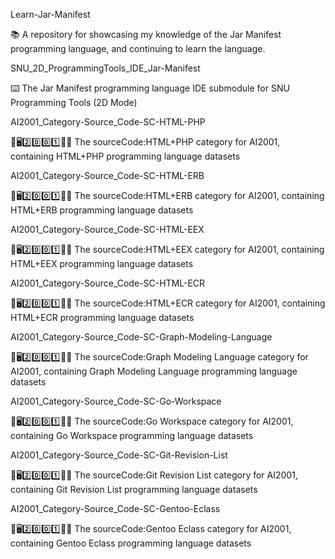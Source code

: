 
Learn-Jar-Manifest

📚️ A repository for showcasing my knowledge of the Jar Manifest programming language, and continuing to learn the language. 

SNU_2D_ProgrammingTools_IDE_Jar-Manifest

⌨️ The Jar Manifest programming language IDE submodule for SNU Programming Tools (2D Mode)

AI2001_Category-Source_Code-SC-HTML-PHP

🧠️🖥️2️⃣️0️⃣️0️⃣️1️⃣️💾️📜️ The sourceCode:HTML+PHP category for AI2001, containing HTML+PHP programming language datasets

AI2001_Category-Source_Code-SC-HTML-ERB

🧠️🖥️2️⃣️0️⃣️0️⃣️1️⃣️💾️📜️ The sourceCode:HTML+ERB category for AI2001, containing HTML+ERB programming language datasets

AI2001_Category-Source_Code-SC-HTML-EEX

🧠️🖥️2️⃣️0️⃣️0️⃣️1️⃣️💾️📜️ The sourceCode:HTML+EEX category for AI2001, containing HTML+EEX programming language datasets

AI2001_Category-Source_Code-SC-HTML-ECR

🧠️🖥️2️⃣️0️⃣️0️⃣️1️⃣️💾️📜️ The sourceCode:HTML+ECR category for AI2001, containing HTML+ECR programming language datasets

AI2001_Category-Source_Code-SC-Graph-Modeling-Language

🧠️🖥️2️⃣️0️⃣️0️⃣️1️⃣️💾️📜️ The sourceCode:Graph Modeling Language category for AI2001, containing Graph Modeling Language programming language datasets

AI2001_Category-Source_Code-SC-Go-Workspace

🧠️🖥️2️⃣️0️⃣️0️⃣️1️⃣️💾️📜️ The sourceCode:Go Workspace category for AI2001, containing Go Workspace programming language datasets

AI2001_Category-Source_Code-SC-Git-Revision-List

🧠️🖥️2️⃣️0️⃣️0️⃣️1️⃣️💾️📜️ The sourceCode:Git Revision List category for AI2001, containing Git Revision List programming language datasets

AI2001_Category-Source_Code-SC-Gentoo-Eclass

🧠️🖥️2️⃣️0️⃣️0️⃣️1️⃣️💾️📜️ The sourceCode:Gentoo Eclass category for AI2001, containing Gentoo Eclass programming language datasets

